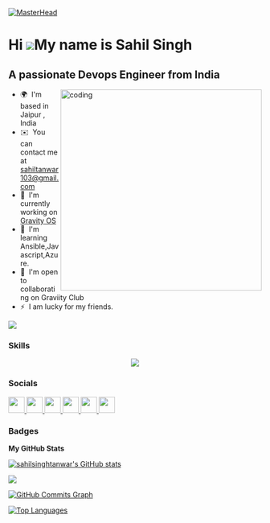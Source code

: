 [![MasterHead](https://i.pinimg.com/originals/77/ca/a3/77caa32884d735d439ade45ba37feaf2.gif)](https://sahilsinghtanwar.io)



Hi ![](https://user-images.githubusercontent.com/18350557/176309783-0785949b-9127-417c-8b55-ab5a4333674e.gif)My name is Sahil Singh
===================================================================================================================================

A passionate Devops Engineer from India
---------------------------------------

<img width="400" align="right" src="https://cdn.dribbble.com/users/1162077/screenshots/3848914/programmer.gif" alt="coding" >

* 🌍  I'm based in Jaipur , India
* ✉️  You can contact me at [sahiltanwar103@gmail.com](mailto:sahiltanwar103@gmail.com)
* 🚀  I'm currently working on [Gravity OS](http://gravityos.tech)
* 🧠  I'm learning Ansible,Javascript,Azure.
* 🤝  I'm open to collaborating on Graviity Club
* ⚡  I am lucky for my friends.

<a href="https://www.github.com/sahilsinghtanwar" target="_blank" rel="noreferrer"><img
src="https://img.shields.io/github/followers/sahilsinghtanwar?logo=github&style=for-the-badge&color=0891b2&labelColor=1c1917" /></a>

### Skills
<p align="center">
  <a href="https://skillicons.dev">
    <img src="https://skillicons.dev/icons?i=java,cpp,c,python,aws,linux,git,kubernetes,docker,javascript,vim" />
  </a>
</p>




### Socials

<link
  rel="stylesheet"
  href="https://cdn.jsdelivr.net/gh/dheereshagrwal/colored-icons@1.7.3/src/app/ci.min.css"
/>
<i className="ci ci-instagram ci-2x"></i>
<i className="ci ci-linkedin ci-2x"></i>
<i className="ci ci-gmail ci-2x"></i>
<p align="left"> <a href="https://www.github.com/sahilsinghtanwar" target="_blank" rel="noreferrer"> <picture> <source media="(prefers-color-scheme: dark)" srcset="https://raw.githubusercontent.com/danielcranney/readme-generator/main/public/icons/socials/github-dark.svg" /> <source media="(prefers-color-scheme: light)" srcset="https://raw.githubusercontent.com/danielcranney/readme-generator/main/public/icons/socials/github.svg" /> <img src="https://raw.githubusercontent.com/danielcranney/readme-generator/main/public/icons/socials/github.svg" width="32" height="32" /> </picture> </a> <a href="http://www.instagram.com/sahilsinghtanwar_" target="_blank" rel="noreferrer"> <picture> <source media="(prefers-color-scheme: dark)" srcset="undefined" /> <source media="(prefers-color-scheme: light)" srcset="https://raw.githubusercontent.com/danielcranney/readme-generator/main/public/icons/socials/instagram.svg" /> <img src="https://raw.githubusercontent.com/danielcranney/readme-generator/main/public/icons/socials/instagram.svg" width="32" height="32" /> </picture> </a> <a href="https://www.linkedin.com/in/sahilsinghtanwar" target="_blank" rel="noreferrer"> <picture> <source media="(prefers-color-scheme: dark)" srcset="https://raw.githubusercontent.com/danielcranney/readme-generator/main/public/icons/socials/linkedin-dark.svg" /> <source media="(prefers-color-scheme: light)" srcset="https://raw.githubusercontent.com/danielcranney/readme-generator/main/public/icons/socials/linkedin.svg" /> <img src="https://raw.githubusercontent.com/danielcranney/readme-generator/main/public/icons/socials/linkedin.svg" width="32" height="32" /> </picture> </a> <a href="https://www.x.com/sinnucompact" target="_blank" rel="noreferrer"> <picture> <source media="(prefers-color-scheme: dark)" srcset="https://raw.githubusercontent.com/danielcranney/readme-generator/main/public/icons/socials/twitter-dark.svg" /> <source media="(prefers-color-scheme: light)" srcset="https://raw.githubusercontent.com/danielcranney/readme-generator/main/public/icons/socials/twitter.svg" /> <img src="https://raw.githubusercontent.com/danielcranney/readme-generator/main/public/icons/socials/twitter.svg" width="32" height="32" /> </picture> </a> <a href="https://www.youtube.com/@graviityclub" target="_blank" rel="noreferrer"> <picture> <source media="(prefers-color-scheme: dark)" srcset="undefined" /> <source media="(prefers-color-scheme: light)" srcset="https://raw.githubusercontent.com/danielcranney/readme-generator/main/public/icons/socials/youtube.svg" /> <img src="https://raw.githubusercontent.com/danielcranney/readme-generator/main/public/icons/socials/youtube.svg" width="32" height="32" /> </picture> </a> <a href="https://www.threads.net/@sahilsinghtanwar_" target="_blank" rel="noreferrer"> <picture> <source media="(prefers-color-scheme: dark)" srcset="https://raw.githubusercontent.com/danielcranney/readme-generator/main/public/icons/socials/threads-dark.svg" /> <source media="(prefers-color-scheme: light)" srcset="https://raw.githubusercontent.com/danielcranney/readme-generator/main/public/icons/socials/threads.svg" /> <img src="https://raw.githubusercontent.com/danielcranney/readme-generator/main/public/icons/socials/threads.svg" width="32" height="32" /> </picture> </a></p>

### Badges

<b>My GitHub Stats</b>

<a href="http://www.github.com/sahilsinghtanwar"><img src="https://github-readme-stats.vercel.app/api?username=sahilsinghtanwar&show_icons=true&hide=&count_private=true&title_color=0891b2&text_color=ffffff&icon_color=0891b2&bg_color=1c1917&hide_border=true&show_icons=true" alt="sahilsinghtanwar's GitHub stats" /></a>

<a href="http://www.github.com/sahilsinghtanwar"><img src="https://github-readme-streak-stats.herokuapp.com/?user=sahilsinghtanwar&stroke=ffffff&background=1c1917&ring=0891b2&fire=0891b2&currStreakNum=ffffff&currStreakLabel=0891b2&sideNums=ffffff&sideLabels=ffffff&dates=ffffff&hide_border=true" /></a>

<a href="http://www.github.com/sahilsinghtanwar"><img src="https://github-readme-activity-graph.cyclic.app/graph?username=sahilsinghtanwar&bg_color=1c1917&color=ffffff&line=0891b2&point=ffffff&area_color=1c1917&area=true&hide_border=true&custom_title=GitHub%20Commits%20Graph" alt="GitHub Commits Graph" /></a>

<a href="https://github.com/sahilsinghtanwar" align="left"><img src="https://github-readme-stats.vercel.app/api/top-langs/?username=sahilsinghtanwar&langs_count=10&title_color=0891b2&text_color=ffffff&icon_color=0891b2&bg_color=1c1917&hide_border=true&locale=en&custom_title=Top%20%Languages" alt="Top Languages" /></a>
